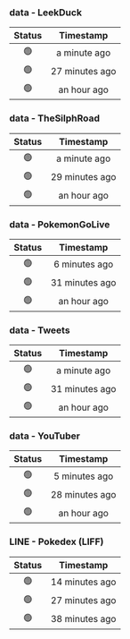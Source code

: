 ### data - LeekDuck
| Status | Timestamp |
|:------:|:---------:|
| 🟢 | a minute ago |
| 🟢 | 27 minutes ago |
| 🟢 | an hour ago |

### data - TheSilphRoad
| Status | Timestamp |
|:------:|:---------:|
| 🟢 | a minute ago |
| 🟢 | 29 minutes ago |
| 🟢 | an hour ago |

### data - PokemonGoLive
| Status | Timestamp |
|:------:|:---------:|
| 🟢 | 6 minutes ago |
| 🟢 | 31 minutes ago |
| 🟢 | an hour ago |

### data - Tweets
| Status | Timestamp |
|:------:|:---------:|
| 🟢 | a minute ago |
| 🟢 | 31 minutes ago |
| 🟢 | an hour ago |

### data - YouTuber
| Status | Timestamp |
|:------:|:---------:|
| 🟢 | 5 minutes ago |
| 🟢 | 28 minutes ago |
| 🟢 | an hour ago |

### LINE - Pokedex (LIFF)
| Status | Timestamp |
|:------:|:---------:|
| 🟢 | 14 minutes ago |
| 🟢 | 27 minutes ago |
| 🟢 | 38 minutes ago |

